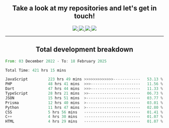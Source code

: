 <h2 align="center">
  Take a look at my repositories and let's get in touch!
</h2>
<p align="center">
  <a href="https://www.instagram.com/rayhanarkan?igsh=MXM3dHhmMTZ3ZWVsaA==">
    <img src="https://img.icons8.com/material-outlined/30/689d6a/instagram.png"/>
  </a>
  <a href="https://www.linkedin.com/in/rayhanarkan/">
    <img src="https://img.icons8.com/material-outlined/30/689d6a/linkedin.png"/>
  </a>
  <a href="">
    <img src="https://img.icons8.com/material-outlined/30/689d6a/geography.png"/>
  </a>
  <a href="mailto:rayhanarkan30@gmail.com">
    <img src="https://img.icons8.com/material-outlined/30/689d6a/email.png"/>
  </a>
</p>

---

<h2 align="center">Total development breakdown</h2>

<p align="center">
<!--START_SECTION:waka-->

```rust
From: 03 December 2022 - To: 18 February 2025

Total Time: 421 hrs 15 mins

JavaScript         223 hrs 49 mins >>>>>>>>>>>>>------------   53.13 %
PHP                48 hrs 41 mins  >>>----------------------   11.56 %
Dart               47 hrs 44 mins  >>>----------------------   11.33 %
TypeScript         28 hrs 21 mins  >>-----------------------   06.73 %
JSON               15 hrs 51 mins  >------------------------   03.77 %
Prisma             12 hrs 40 mins  >------------------------   03.01 %
Python             11 hrs 47 mins  >------------------------   02.80 %
CSS                5 hrs 56 mins   -------------------------   01.41 %
C++                4 hrs 30 mins   -------------------------   01.07 %
HTML               4 hrs 29 mins   -------------------------   01.07 %
```

<!--END_SECTION:waka-->
</p>
